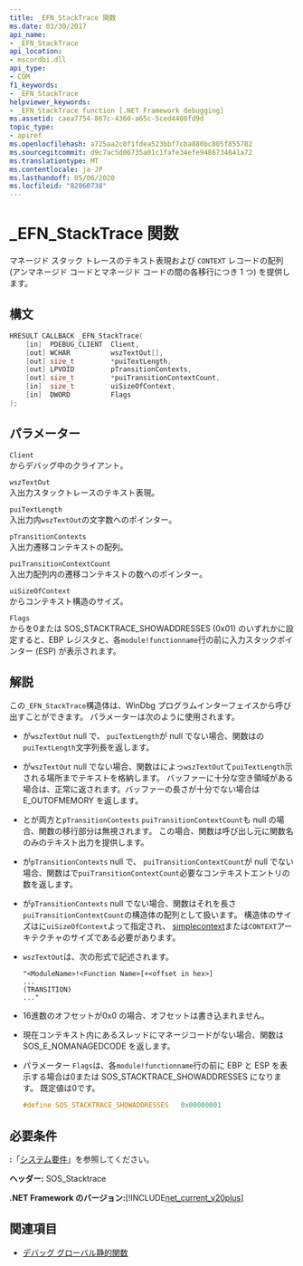 ```yaml
---
title: _EFN_StackTrace 関数
ms.date: 03/30/2017
api_name:
- _EFN_StackTrace
api_location:
- mscordbi.dll
api_type:
- COM
f1_keywords:
- _EFN_StackTrace
helpviewer_keywords:
- _EFN_StackTrace function [.NET Framework debugging]
ms.assetid: caea7754-867c-4360-a65c-5ced4408fd9d
topic_type:
- apiref
ms.openlocfilehash: a725aa2c0f1fdea523bbf7cba880bc805f855782
ms.sourcegitcommit: d9c7ac5d06735a01c1fafe34efe9486734841a72
ms.translationtype: MT
ms.contentlocale: ja-JP
ms.lasthandoff: 05/06/2020
ms.locfileid: "82860738"
---
```

# <a name="_efn_stacktrace-function"></a>\_EFN\_StackTrace 関数
マネージド スタック トレースのテキスト表現および `CONTEXT` レコードの配列 (アンマネージド コードとマネージド コードの間の各移行につき 1 つ) を提供します。  
  
## <a name="syntax"></a>構文  
  
```cpp  
HRESULT CALLBACK _EFN_StackTrace(  
    [in]  PDEBUG_CLIENT  Client,  
    [out] WCHAR          wszTextOut[],  
    [out] size_t         *puiTextLength,  
    [out] LPVOID         pTransitionContexts,  
    [out] size_t         *puiTransitionContextCount,  
    [in]  size_t         uiSizeOfContext,  
    [in]  DWORD          Flags  
);  
```  
  
## <a name="parameters"></a>パラメーター  
 `Client`  
 からデバッグ中のクライアント。  
  
 `wszTextOut`  
 入出力スタックトレースのテキスト表現。  
  
 `puiTextLength`  
 入出力内`wszTextOut`の文字数へのポインター。  
  
 `pTransitionContexts`  
 入出力遷移コンテキストの配列。  
  
 `puiTransitionContextCount`  
 入出力配列内の遷移コンテキストの数へのポインター。  
  
 `uiSizeOfContext`  
 からコンテキスト構造のサイズ。  
  
 `Flags`  
 からを0または SOS_STACKTRACE_SHOWADDRESSES (0x01) のいずれかに設定すると、EBP レジスタと、各`module!functionname`行の前に入力スタックポインター (ESP) が表示されます。  
  
## <a name="remarks"></a>解説  
 この`_EFN_StackTrace`構造体は、WinDbg プログラムインターフェイスから呼び出すことができます。 パラメーターは次のように使用されます。  
  
- が`wszTextOut` null で、 `puiTextLength`が null でない場合、関数はの`puiTextLength`文字列長を返します。  
  
- が`wszTextOut` null でない場合、関数はによっ`wszTextOut`て`puiTextLength`示される場所までテキストを格納します。 バッファーに十分な空き領域がある場合は、正常に返されます。バッファーの長さが十分でない場合は E_OUTOFMEMORY を返します。  
  
- とが両方と`pTransitionContexts` `puiTransitionContextCount`も null の場合、関数の移行部分は無視されます。 この場合、関数は呼び出し元に関数名のみのテキスト出力を提供します。  
  
- が`pTransitionContexts` null で、 `puiTransitionContextCount`が null でない場合、関数はで`puiTransitionContextCount`必要なコンテキストエントリの数を返します。  
  
- が`pTransitionContexts` null でない場合、関数はそれを長さ`puiTransitionContextCount`の構造体の配列として扱います。 構造体のサイズはに`uiSizeOfContext`よって指定され、 [simplecontext](stacktrace-simplecontext-structure.md)または`CONTEXT`アーキテクチャのサイズである必要があります。  
  
- `wszTextOut`は、次の形式で記述されます。  
  
    ```output  
    "<ModuleName>!<Function Name>[+<offset in hex>]  
    ...  
    (TRANSITION)  
    ..."  
    ```  
  
- 16進数のオフセットが0x0 の場合、オフセットは書き込まれません。  
  
- 現在コンテキスト内にあるスレッドにマネージコードがない場合、関数は SOS_E_NOMANAGEDCODE を返します。  
  
- パラメーター `Flags`は、各`module!functionname`行の前に EBP と ESP を表示する場合は0または SOS_STACKTRACE_SHOWADDRESSES になります。 既定値は0です。  
  
    ```cpp  
    #define SOS_STACKTRACE_SHOWADDRESSES   0x00000001  
    ```  
  
## <a name="requirements"></a>必要条件  
 **:**「[システム要件](../../get-started/system-requirements.md)」を参照してください。  
  
 **ヘッダー:** SOS_Stacktrace  
  
 **.NET Framework のバージョン:**[!INCLUDE[net_current_v20plus](../../../../includes/net-current-v20plus-md.md)]  
  
## <a name="see-also"></a>関連項目

- [デバッグ グローバル静的関数](debugging-global-static-functions.md)
